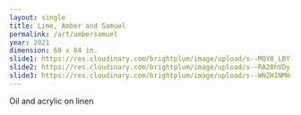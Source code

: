 ```yaml
---
layout: single
title: Lime, Amber and Samuel
permalink: /art/ambersamuel
year: 2021
dimension: 60 x 84 in.
slide1: https://res.cloudinary.com/brightplum/image/upload/s--MQY8_LBY--/c_scale,q_jpegmini,w_800/v1633893511/ashleyjan/2021/Amber_and_Samuel.jpg
slide2: https://res.cloudinary.com/brightplum/image/upload/s--RA28hVDy--/c_crop,g_faces,q_jpegmini,w_800/v1633893511/ashleyjan/2021/Amber_and_Samuel.jpg
slide3: https://res.cloudinary.com/brightplum/image/upload/s--WNZH1NMH--/c_crop,g_south,q_jpegmini,w_800/v1633893511/ashleyjan/2021/Amber_and_Samuel.jpg
---
```


Oil and acrylic on linen
